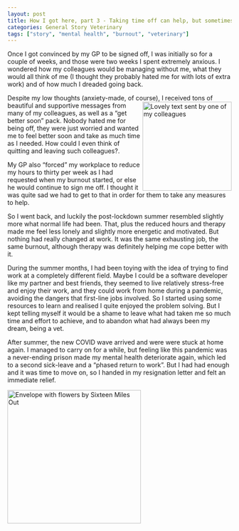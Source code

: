 ```yaml
---
layout: post
title: How I got here, part 3 - Taking time off can help, but sometimes it is not enough
categories: General Story Veterinary
tags: ["story", "mental health", "burnout", "veterinary"]
---
```


Once I got convinced by my GP to be signed off, I was initially so for a couple of weeks, and those were two weeks I spent extremely anxious. I wondered how my colleagues would be managing without me, what they would all think of me (I thought they probably hated me for with lots of extra work) and of how much I dreaded going back. 

Despite my low thoughts (anxiety-made, of course), I received tons of beautiful<img src="/assets/images/text-from-colleague.png" alt="Lovely text sent by one of my colleagues" align= right width="200"> and supportive messages from many of my colleagues, as well as a “get better soon” pack. Nobody hated me for being off, they were just worried and wanted me to feel better soon and take as much time as I needed. How could I even think of quitting and leaving such colleagues?.

My GP also “forced” my workplace to reduce my hours to thirty per week as I had requested when my burnout started, or else he would continue to sign me off. I thought it was quite sad we had to get to that in order for them to take any measures to help.

So I went back, and luckily the post-lockdown summer resembled slightly more what normal life had been. That, plus the reduced hours and therapy made me feel less lonely and slightly more energetic and motivated. But nothing had really changed at work. It was the same exhausting job, the same burnout, although therapy was definitely helping me cope better with it.

During the summer months, I had been toying with the idea of trying to find work at a completely different field. Maybe I could be a software developer like my partner and best friends, they seemed to live relatively stress-free and enjoy their work, and they could work from home during a pandemic, avoiding the dangers that first-line jobs involved. So I started using some resources to learn and realised I quite enjoyed the problem solving. But I kept telling myself it would be a shame to leave what had taken me so much time and effort to achieve, and to abandon what had always been my dream, being a vet.

After summer, the new COVID wave arrived and were were stuck at home again. I managed to carry on for a while, but feeling like this pandemic was a never-ending prison made my mental health deteriorate again, which led to a second sick-leave and a “phased return to work”. But I had had enough and it was time to move on, so I handed in my resignation letter and felt an immediate relief.

<p><img src="/assets/images/sixteen-miles-out-TiIvuqNnT4Y-unsplash.png" alt="Envelope with flowers by Sixteen Miles Out" align= centre width="300"></p>